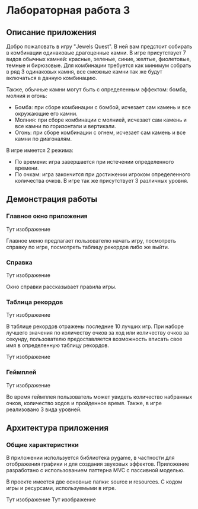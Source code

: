 
# Лабораторная работа 3

## Описание приложения

Добро пожаловать в игру "Jewels Quest". В ней вам предстоит собирать в комбинации одинаковые драгоценные камни. В игре присутствует 7 видов обычных камней: красные, зеленые, синие, желтые, фиолетовые, темные и бирюзовые. Для комбинации требуется как минимум собрать в ряд 3 одинаковых камня, все смежные камни так же будут включаться в данную комбинацию.
	
Также, обычные камни могут быть с определенным эффектом: бомба, молния и огонь:
 - Бомба: при сборе комбинации с бомбой, исчезает сам камень и все окружающие его камни.
 - Молния: при сборе комбинации с молнией, исчезает сам камень и все камни по горизонтали и вертикали.
 - Огонь: при сборе комбинации с огнем, исчезает сам камень и все камни по диагоналям.

В игре имеется 2 режима:
 - По времени: игра завершается при истечении определенного времени.
 - По очкам: игра закончится при достижении игроком определенного количества очков.
	В игре так же присутствует 3 различных уровня.

## Демонстрация работы

### Главное окно приложения

Тут изображение

Главное меню предлагает пользователю начать игру, посмотреть справку по игре, посмотреть таблицу рекордов либо же выйти.

### Справка

Тут изображение

Окно справки рассказывает правила игры.

### Таблица рекордов

Тут изображение

В таблице рекордов отражены последние 10 лучших игр. При наборе лучшего значения по количеству очков за ход или количеству очков за секунду, пользователю
предоставляется возможность вписать свое имя в определенную таблицу рекордов.

Тут изображение

### Геймплей

Тут изображение

Во время геймплея пользователь может увидеть количество набранных очков, количество
ходов и пройденное время. Также, в игре реализовано 3 вида уровней.

## Архитектура приложения

### Общие характеристики

В приложении используется библиотека pygame, в частности для отображения графики и для создания звуковых эффектов.
Приложение разработано с использованием паттерна MVC с пассивной моделью.

В проекте имеется две основные папки: source и resources. С кодом игры и ресурсами, используемыми в игре.

Тут изображение
Тут изображение
